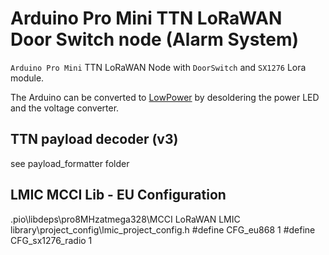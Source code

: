 # Arduino Pro Mini TTN LoRaWAN Door Switch node (Alarm System)

`Arduino Pro Mini` TTN LoRaWAN Node with `DoorSwitch` and `SX1276` Lora module.

The Arduino can be converted to [LowPower](https://jackgruber.github.io/2019-12-27-Low-power-Arduino-Pro-Mini/) by desoldering the power LED and the voltage converter.


## TTN payload decoder (v3)

see payload_formatter folder


## LMIC MCCI Lib - EU Configuration

.pio\libdeps\pro8MHzatmega328\MCCI LoRaWAN LMIC library\project_config\lmic_project_config.h
    #define CFG_eu868 1
    #define CFG_sx1276_radio 1
